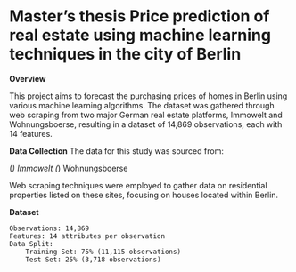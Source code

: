 # Master’s thesis Price prediction of real estate using machine learning techniques in the city of Berlin
**Overview**

This project aims to forecast the purchasing prices of homes in Berlin using various machine learning algorithms. The dataset was gathered through web scraping from two major German real estate platforms, Immowelt and Wohnungsboerse, resulting in a dataset of 14,869 observations, each with 14 features.

**Data Collection**
The data for this study was sourced from:

(*) Immowelt
(*) Wohnungsboerse

Web scraping techniques were employed to gather data on residential properties listed on these sites, focusing on houses located within Berlin.

**Dataset**

    Observations: 14,869
    Features: 14 attributes per observation
    Data Split:
        Training Set: 75% (11,115 observations)
        Test Set: 25% (3,718 observations)

